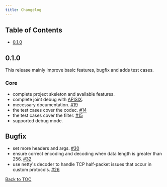 ```yaml
---
title: Changelog
---
```


<!--
#
# Licensed to the Apache Software Foundation (ASF) under one or more
# contributor license agreements.  See the NOTICE file distributed with
# this work for additional information regarding copyright ownership.
# The ASF licenses this file to You under the Apache License, Version 2.0
# (the "License"); you may not use this file except in compliance with
# the License.  You may obtain a copy of the License at
#
#     http://www.apache.org/licenses/LICENSE-2.0
#
# Unless required by applicable law or agreed to in writing, software
# distributed under the License is distributed on an "AS IS" BASIS,
# WITHOUT WARRANTIES OR CONDITIONS OF ANY KIND, either express or implied.
# See the License for the specific language governing permissions and
# limitations under the License.
#
-->

## Table of Contents

- [0.1.0](#010)

## 0.1.0

This release mainly improve basic features, bugfix and adds test cases.

### Core

- complete project skeleton and available features.
- complete joint debug with [APISIX](https://github.com/apache/apisix).
- mecessary documentation. [#19](https://github.com/apache/apisix-java-plugin-runner/pull/19)
- the test cases cover the codec. [#14](https://github.com/apache/apisix-java-plugin-runner/pull/14)
- the test cases cover the filter. [#15](https://github.com/apache/apisix-java-plugin-runner/pull/15)
- supported debug mode.

## Bugfix

- set more headers and args. [#30](https://github.com/apache/apisix-java-plugin-runner/pull/30)
- ensure correct encoding and decoding when data length is greater than 256. [#32](https://github.com/apache/apisix-java-plugin-runner/pull/32)
- use netty's decoder to handle TCP half-packet issues that occur in custom protocols. [#26](https://github.com/apache/apisix-java-plugin-runner/pull/26)

[Back to TOC](#table-of-contents)

